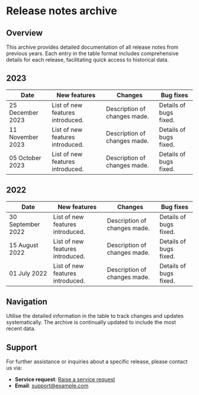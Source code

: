 # Release notes archive

## Overview

This archive provides detailed documentation of all release notes from previous years. Each entry in the table format includes comprehensive details for each release, facilitating quick access to historical data.

## 2023

| Date | New features | Changes | Bug fixes |
| --- | --- | --- | --- |
| 25 December 2023 | List of new features introduced. | Description of changes made. | Details of bugs fixed. |
| 11 November 2023 | List of new features introduced. | Description of changes made. | Details of bugs fixed. |
| 05 October 2023 | List of new features introduced. | Description of changes made. | Details of bugs fixed. |

## 2022

| Date | New features | Changes | Bug fixes |
| --- | --- | --- | --- |
| 30 September 2022 | List of new features introduced. | Description of changes made. | Details of bugs fixed. |
| 15 August 2022 | List of new features introduced. | Description of changes made. | Details of bugs fixed. |
| 01 July 2022 | List of new features introduced. | Description of changes made. | Details of bugs fixed. |

## Navigation

Utilise the detailed information in the table to track changes and updates systematically. The archive is continually updated to include the most recent data.

## Support

For further assistance or inquiries about a specific release, please contact us via:

- **Service request**: [Raise a service request](https://go.gov.sg/example ':target=_blank')
- **Email**: [support@example.com](mailto:support@example.com)

